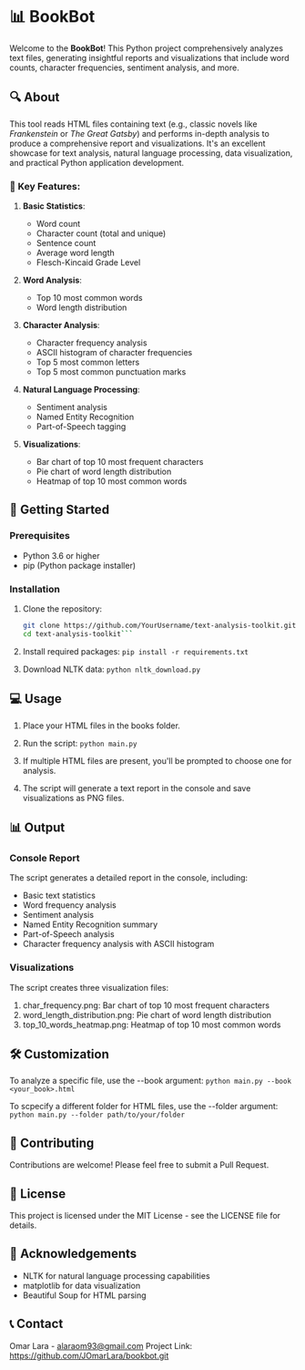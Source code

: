 # 📊 BookBot

Welcome to the **BookBot**! This Python project comprehensively analyzes text files, generating insightful reports and visualizations that include word counts, character frequencies, sentiment analysis, and more.

## 🔍 About

This tool reads HTML files containing text (e.g., classic novels like *Frankenstein* or *The Great Gatsby*) and performs in-depth analysis to produce a comprehensive report and visualizations. It's an excellent showcase for text analysis, natural language processing, data visualization, and practical Python application development.

### 🌟 Key Features:

1. **Basic Statistics**:
   - Word count
   - Character count (total and unique)
   - Sentence count
   - Average word length
   - Flesch-Kincaid Grade Level

2. **Word Analysis**:
   - Top 10 most common words
   - Word length distribution

3. **Character Analysis**:
   - Character frequency analysis
   - ASCII histogram of character frequencies
   - Top 5 most common letters
   - Top 5 most common punctuation marks

4. **Natural Language Processing**:
   - Sentiment analysis
   - Named Entity Recognition
   - Part-of-Speech tagging

5. **Visualizations**:
   - Bar chart of top 10 most frequent characters
   - Pie chart of word length distribution
   - Heatmap of top 10 most common words

## 🚀 Getting Started

### Prerequisites
- Python 3.6 or higher
- pip (Python package installer)

### Installation
1. Clone the repository:
   ```bash
   git clone https://github.com/YourUsername/text-analysis-toolkit.git
   cd text-analysis-toolkit```

2. Install required packages:
   ``` pip install -r requirements.txt ```

3. Download NLTK data:
   ``` python nltk_download.py ```

## 💻 Usage
1. Place your HTML files in the books folder.
   
2. Run the script:
``` python main.py ```

3. If multiple HTML files are present, you'll be prompted to choose one for analysis.
   
4. The script will generate a text report in the console and save visualizations as PNG files.
   
## 📊 Output
### Console Report
The script generates a detailed report in the console, including:

- Basic text statistics
- Word frequency analysis
- Sentiment analysis
- Named Entity Recognition summary
- Part-of-Speech analysis
- Character frequency analysis with ASCII histogram
  
### Visualizations
The script creates three visualization files:
1. char_frequency.png: Bar chart of top 10 most frequent characters
2. word_length_distribution.png: Pie chart of word length distribution
3. top_10_words_heatmap.png: Heatmap of top 10 most common words

## 🛠 Customization
To analyze a specific file, use the --book argument:
``` python main.py --book <your_book>.html ```

To scpecify a different folder for HTML files, use the --folder argument:
``` python main.py --folder path/to/your/folder ```

## 🤝 Contributing
Contributions are welcome! Please feel free to submit a Pull Request.

## 📜 License
This project is licensed under the MIT License - see the LICENSE file for details.

## 🙏 Acknowledgements
- NLTK for natural language processing capabilities
- matplotlib for data visualization
- Beautiful Soup for HTML parsing

## 📞 Contact
Omar Lara - alaraom93@gmail.com
Project Link: https://github.com/JOmarLara/bookbot.git

